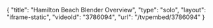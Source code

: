 {
    "title": "Hamilton Beach Blender Overview",
    "type": "solo",
    "layout": "iframe-static",
    "videoId": "3786094",
    "url": "\/tvpembed\/3786094"
}